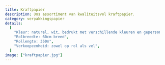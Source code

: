 ```yaml
---
title: Kraftpapier
description: Ons assortiment van kwaliteitsvol kraftpapier.
category: verpakkingspapier
details:
  [
    "Kleur: naturel, wit, bedrukt met verschillende kleuren en gepersonaliseerd",
    "Rolbreedte: 60cm breed",
    "Rollengte: 350m",
    "Verkoopeenheid: zowel op rol als vel",
  ]
image: ["kraftpapier.jpg"]
---
```

